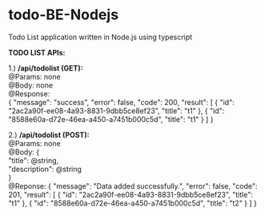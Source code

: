 # todo-BE-Nodejs
Todo List application written in Node.js using typescript

**TODO LIST APIs:**

1.) **/api/todolist (GET):** <br>
    @Params: none <br>
    @Body: none <br>
    @Response: <br>
          {
            "message": "success",
            "error": false,
            "code": 200,
            "result": [
                {
                    "id": "2ac2a90f-ee08-4a93-8831-9dbb5ce8ef23",
                    "title": "t1"
                },
                {
                    "id": "8588e60a-d72e-46ea-a450-a7451b000c5d",
                    "title": "t1"
                }
            ]
          }

2.) **/api/todolist (POST):** <br>
    @Params: none <br>
    @Body: { <br>
      "title": @string, <br>
      "description": @string <br>
    } <br>
    @Reponse: { 
          "message": "Data added successfully.",
          "error": false,
          "code": 201,
          "result": [
              {
                  "id": "2ac2a90f-ee08-4a93-8831-9dbb5ce8ef23",
                  "title": "t1"
              },
              {
                  "id": "8588e60a-d72e-46ea-a450-a7451b000c5d",
                  "title": "t2"
              }
          ]
      }
